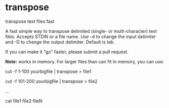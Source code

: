 # transpose
transpose text files fast

A fast simple way to transpose delimited (single- or multi-character) text files. Accepts STDIN or a file name. Use -d to change the input delimiter and -D to change the output delimiter. Default is tab.

If you can make it "go" faster, please submit a pull request.

**Note:** works in memory. For larger files than can fit in memory, you can use:

cut -f 1-100 yourbigfile | transpose > file1

cut -f 101-200 yourbigfile | transpose > file2

...

cat file1 file2 fileN
